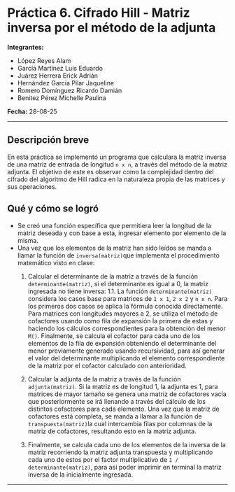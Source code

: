# Práctica 6. Cifrado Hill - Matriz inversa por el método de la adjunta

**Integrantes:**
- López Reyes Alam  
- García Martínez Luis Eduardo  
- Juárez Herrera Erick Adrián  
- Hernández García Pilar Jaqueline
- Romero Domínguez Ricardo Damián
- Benitez Pérez Michelle Paulina  

**Fecha:** 28-08-25  

---

## Descripción breve

En esta práctica se implementó un programa que calculara la matriz inversa de
una matriz de entrada de longitud `n x n`, a través del método de la matriz
adjunta. El objetivo de este es observar como la complejidad dentro del cifrado
del algoritmo de Hill radica en la naturaleza propia de las matrices y sus operaciones. 


## Qué y cómo se logró

- Se creó una función específica que permitiera leer la longitud de la matriz
deseada y con base a esta, ingresar elemento por elemento de la misma.
- Una vez que los elementos de la matriz han sido leídos se manda a llamar la 
función de `inversa(matriz)`que implementa el procedimiento matemático visto en clase:
  1. Calcular el determinante de la matriz a través de la función `determinante(matriz)`, si el determinante es igual a 0, la matriz ingresada no tiene inversa:
    1.1. La función `determinante(matriz)` considera los casos base para matrices
    de `1 x 1`, `2 x 2` y `n x n`. Para los primeros dos casos se aplica la 
    fórmula conocida directamente. Para matrices con longitudes mayores a 2, se 
    utiliza el método de cofactores usando como fila de expansión la primera de estas y haciendo los cálculos correspondientes para la obtención del menor
    `M()`. Finalmente, se calcula el cofactor para cada uno de los elementos de la
    fila de expansión obteniendo el determinante del menor previamente generado 
    usando recursividad, para así generar el valor del determinante multiplicando
    el elemento correspondiente de la matriz por el cofactor calculado con 
    anterioridad.

  2. Calcular la adjunta de la matriz a través de la función `adjunta(matriz)`. 
  Si la matriz es de longitud 1, la adjunta es 1, para matrices de mayor tamaño
  se genera una matriz de cofactores vacía que posteriormente se irá llenando a 
  través del cálculo de los distintos cofactores para cada elemento. Una vez que
  la matriz de cofactores está completa, se manda a llamar a la función de 
  `transpuesta(matriz)`la cual intercambia filas por columnas de la matriz de 
  cofactores, resultando esto en la matriz adjunta.

  3. Finalmente, se calcula cada uno de los elementos de la inversa de la matriz
  recorriendo la matriz adjunta transpuesta y multiplicando cada uno de estos por 
  el factor multiplicativo de `1 / determinante(matriz)`, para así poder imprimir
  en terminal la matriz inversa de la inicialmente ingresada.

---
